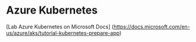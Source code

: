 # Azure Kubernetes 

[Lab Azure Kubernetes on Microsoft Docs] (https://docs.microsoft.com/en-us/azure/aks/tutorial-kubernetes-prepare-app)
